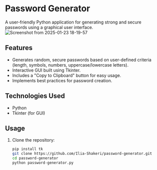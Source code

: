 # Password Generator  

A user-friendly Python application for generating strong and secure passwords using a graphical user interface.  
![Screenshot from 2025-01-23 18-19-57](https://github.com/user-attachments/assets/95ed9405-9239-4b38-bdb0-e2d7f91145df)

## Features  
- Generates random, secure passwords based on user-defined criteria (length, symbols, numbers, uppercase/lowercase letters).  
- Interactive GUI built using Tkinter.  
- Includes a "Copy to Clipboard" button for easy usage.  
- Implements best practices for password creation.  

## Technologies Used  
- Python  
- Tkinter (for GUI)  

## Usage  
1. Clone the repository:  
   ```bash  
   pip install tk
   git clone https://github.com/Ilia-Shakeri/password-generator.git  
   cd password-generator
   python password-generator.py

